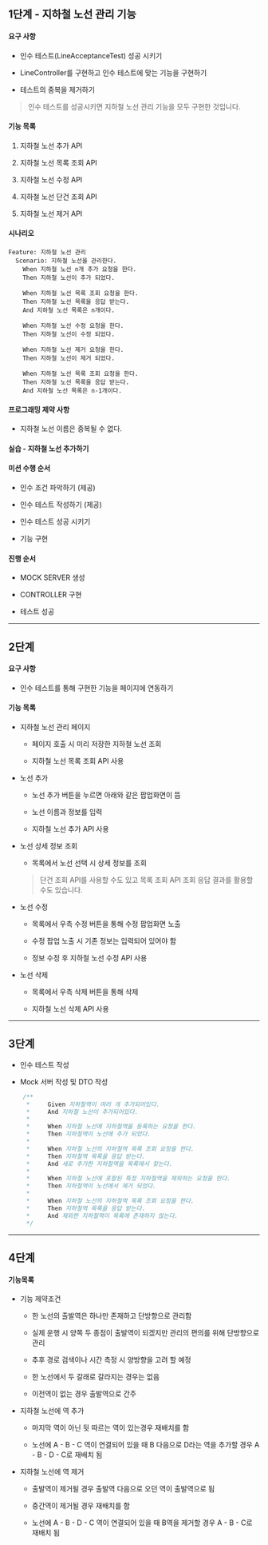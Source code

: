 ## 1단계 - 지하철 노선 관리 기능

#### 요구 사항

- 인수 테스트(LineAcceptanceTest) 성공 시키기

- LineController를 구현하고 인수 테스트에 맞는 기능을 구현하기

- 테스트의 중복을 제거하기

> 인수 테스트를 성공시키면 지하철 노선 관리 기능을 모두 구현한 것입니다.

#### 기능 목록

1. 지하철 노선 추가 API

2. 지하철 노선 목록 조회 API

3. 지하철 노선 수정 API

4. 지하철 노선 단건 조회 API

5. 지하철 노선 제거 API

#### 시나리오
```
Feature: 지하철 노선 관리
  Scenario: 지하철 노선을 관리한다.
    When 지하철 노선 n개 추가 요청을 한다.
    Then 지하철 노선이 추가 되었다.
    
    When 지하철 노선 목록 조회 요청을 한다.
    Then 지하철 노선 목록을 응답 받는다.
    And 지하철 노선 목록은 n개이다.
    
    When 지하철 노선 수정 요청을 한다.
    Then 지하철 노선이 수정 되었다.

    When 지하철 노선 제거 요청을 한다.
    Then 지하철 노선이 제거 되었다.
    
    When 지하철 노선 목록 조회 요청을 한다.
    Then 지하철 노선 목록을 응답 받는다.
    And 지하철 노선 목록은 n-1개이다.
```

#### 프로그래밍 제약 사항

- 지하철 노선 이름은 중복될 수 없다.

#### 실습 - 지하철 노선 추가하기

#### 미션 수행 순서

- 인수 조건 파악하기 (제공)

- 인수 테스트 작성하기 (제공)

- 인수 테스트 성공 시키기

- 기능 구현

#### 진행 순서

- MOCK SERVER 생성

- CONTROLLER 구현

- 테스트 성공

---

## 2단계

#### 요구 사항

- 인수 테스트를 통해 구현한 기능을 페이지에 연동하기

#### 기능 목록

- 지하철 노선 관리 페이지

    - 페이지 호출 시 미리 저장한 지하철 노선 조회
    
    - 지하철 노선 목록 조회 API 사용

- 노선 추가
    
    - 노선 추가 버튼을 누르면 아래와 같은 팝업화면이 뜸
     
    - 노선 이름과 정보를 입력
    
    - 지하철 노선 추가 API 사용
    
- 노선 상세 정보 조회
 
    - 목록에서 노선 선택 시 상세 정보를 조회
    
    > 단건 조회 API를 사용할 수도 있고 목록 조회 API 조회 응답 결과를 활용할 수도 있습니다.

- 노선 수정
  
    - 목록에서 우측 수정 버튼을 통해 수정 팝업화면 노출

    - 수정 팝업 노출 시 기존 정보는 입력되어 있어야 함

    - 정보 수정 후 지하철 노선 수정 API 사용

- 노선 삭제

    - 목록에서 우측 삭제 버튼을 통해 삭제

    - 지하철 노선 삭제 API 사용
    
---

## 3단계 

- 인수 테스트 작성

- Mock 서버 작성 및 DTO 작성

``` java
    /**
     *     Given 지하철역이 여러 개 추가되어있다.
     *     And 지하철 노선이 추가되어있다.
     *
     *     When 지하철 노선에 지하철역을 등록하는 요청을 한다.
     *     Then 지하철역이 노선에 추가 되었다.
     *
     *     When 지하철 노선의 지하철역 목록 조회 요청을 한다.
     *     Then 지하철역 목록을 응답 받는다.
     *     And 새로 추가한 지하철역을 목록에서 찾는다.
     *
     *     When 지하철 노선에 포함된 특정 지하철역을 제외하는 요청을 한다.
     *     Then 지하철역이 노선에서 제거 되었다.
     *
     *     When 지하철 노선의 지하철역 목록 조회 요청을 한다.
     *     Then 지하철역 목록을 응답 받는다.
     *     And 제외한 지하철역이 목록에 존재하지 않는다.
     */
```

---

## 4단계

#### 기능목록

- 기능 제약조건

    - 한 노선의 출발역은 하나만 존재하고 단방향으로 관리함
    
    - 실제 운행 시 양쪽 두 종점이 출발역이 되겠지만 관리의 편의를 위해 단방향으로 관리
    
    - 추후 경로 검색이나 시간 측정 시 양방향을 고려 할 예정
    
    - 한 노선에서 두 갈래로 갈라지는 경우는 없음
    
    - 이전역이 없는 경우 출발역으로 간주
 
- 지하철 노선에 역 추가
    
    - 마지막 역이 아닌 뒷 따르는 역이 있는경우 재배치를 함
    
    - 노선에 A - B - C 역이 연결되어 있을 때 B 다음으로 D라는 역을 추가할 경우 A - B - D - C로 재배치 됨
    
- 지하철 노선에 역 제거

    - 출발역이 제거될 경우 출발역 다음으로 오던 역이 출발역으로 됨
   
    - 중간역이 제거될 경우 재배치를 함
  
    - 노선에 A - B - D - C 역이 연결되어 있을 때 B역을 제거할 경우 A - B - C로 재배치 됨
